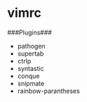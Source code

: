 vimrc
=====

###Plugins###
- pathogen
- supertab
- ctrlp
- syntastic
- conque
- snipmate
- rainbow-parantheses
